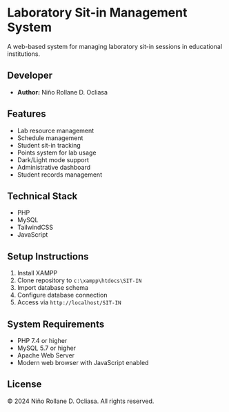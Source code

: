# Laboratory Sit-in Management System

A web-based system for managing laboratory sit-in sessions in educational institutions.

## Developer
- **Author:** Niño Rollane D. Ocliasa

## Features
- Lab resource management
- Schedule management
- Student sit-in tracking
- Points system for lab usage
- Dark/Light mode support
- Administrative dashboard
- Student records management

## Technical Stack
- PHP
- MySQL
- TailwindCSS
- JavaScript

## Setup Instructions
1. Install XAMPP
2. Clone repository to `c:\xampp\htdocs\SIT-IN`
3. Import database schema
4. Configure database connection
5. Access via `http://localhost/SIT-IN`

## System Requirements
- PHP 7.4 or higher
- MySQL 5.7 or higher
- Apache Web Server
- Modern web browser with JavaScript enabled

## License
© 2024 Niño Rollane D. Ocliasa. All rights reserved.
